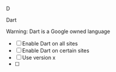 D

Dart

Warning: Dart is a Google owned language

- [ ] Enable Dart on all sites
- [ ] Enable Dart on certain sites
- [ ] Use version x
- [ ] 

